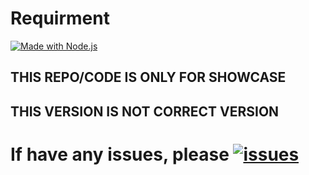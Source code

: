 # Requirment

[![Made with Node.js](https://img.shields.io/badge/Node.js->=18-blue?logo=node.js&logoColor=white)](https://nodejs.org "Go to Node.js homepage")

## THIS REPO/CODE IS ONLY FOR SHOWCASE
## THIS VERSION IS NOT CORRECT VERSION

# If have any issues, please [![issues](https://img.shields.io/badge/new_issues-blue)](https://github.com/lingtian152/disco_bot/issues/new)